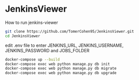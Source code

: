 # JenkinsViewer

How to run jenkins-viewer
```bash
git clone https://github.com/TomerCohen95/JenkinsViewer.git
cd JenkinsViewer
```
edit .env file to enter JENKINS_URL, JENKINS_USERNAME, JENKINS_PASSWORD and JOBS_FOLDER
```bash
docker-compose up --build
docker-compose exec web python manage.py db init
docker-compose exec web python manage.py db migrate
docker-compose exec web python manage.py db upgrade
```
